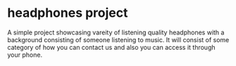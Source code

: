 # headphones project
A simple project showcasing vareity of listening quality headphones 
with a background consisting of someone listening to music.
It will consist of some category of how you can contact us and also you can
access it through your phone.